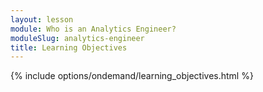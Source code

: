 ```yaml
---
layout: lesson
module: Who is an Analytics Engineer?
moduleSlug: analytics-engineer
title: Learning Objectives
---
```

{% include options/ondemand/learning_objectives.html %}
